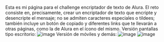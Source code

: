 Esta es mi página para el challenge encriptador de texto de Alura. El reto consiste en, precisamente, crear un encriptador de texto que encripte y desencripte el mensaje; no se admiten caracteres especiales o tildees; también incluye un botón de copiado y diferentes links que te llevarán a otras páginas, como la de Alura en el ícono del mismo.
Versión pantallas tipo escritorio: ![image](https://github.com/user-attachments/assets/d7e1670c-cd78-4fe6-8f5c-b78536826c7e)
Versión de móviles y demás: 
![image](https://github.com/user-attachments/assets/85d77180-c12b-491a-bf30-fa08dd77549b) ![image](https://github.com/user-attachments/assets/237edaf3-ce79-4775-8a39-c42c1770c29a)

